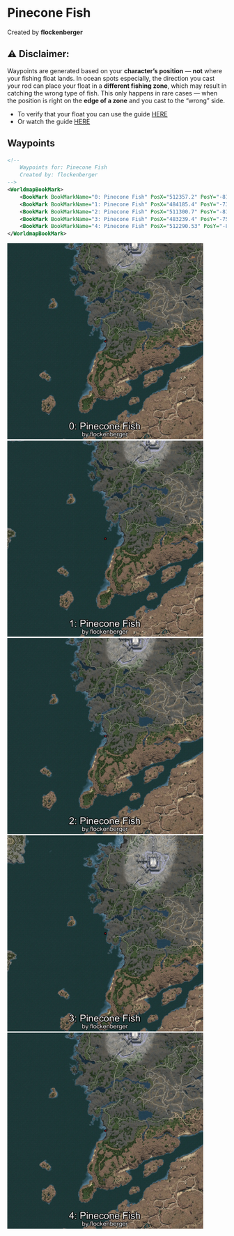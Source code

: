 # Pinecone Fish
Created by **flockenberger**

## ⚠️ Disclaimer:
Waypoints are generated based on your __**character’s position**__ — __not__ where your fishing float lands.
In ocean spots especially, the direction you cast your rod can place your float in a **different fishing zone**, which may result in catching the wrong type of fish.
This only happens in rare cases — when the position is right on the **edge of a zone** and you cast to the “wrong” side.

- To verify that your float you can use the guide [HERE](https://flockenberger.github.io/bdo-fish-position/)
- Or watch the guide [HERE](https://youtu.be/t-VXcRoNojk)

## Waypoints
```xml
<!--
    Waypoints for: Pinecone Fish
    Created by: flockenberger
-->
<WorldmapBookMark>
    <BookMark BookMarkName="0: Pinecone Fish" PosX="512357.2" PosY="-8136.174" PosZ="426360.66" />
    <BookMark BookMarkName="1: Pinecone Fish" PosX="484185.4" PosY="-7394.4663" PosZ="423291.22" />
    <BookMark BookMarkName="2: Pinecone Fish" PosX="511300.7" PosY="-8149.504" PosZ="427891.47" />
    <BookMark BookMarkName="3: Pinecone Fish" PosX="483239.4" PosY="-7585.7383" PosZ="466664.84" />
    <BookMark BookMarkName="4: Pinecone Fish" PosX="512290.53" PosY="-8137.021" PosZ="426323.6" />
</WorldmapBookMark>
```

<img src="./Pinecone Fish_0_Preview.webp" width="450"/> <img src="./Pinecone Fish_1_Preview.webp" width="450"/> <img src="./Pinecone Fish_2_Preview.webp" width="450"/> <img src="./Pinecone Fish_3_Preview.webp" width="450"/> <img src="./Pinecone Fish_4_Preview.webp" width="450"/> 